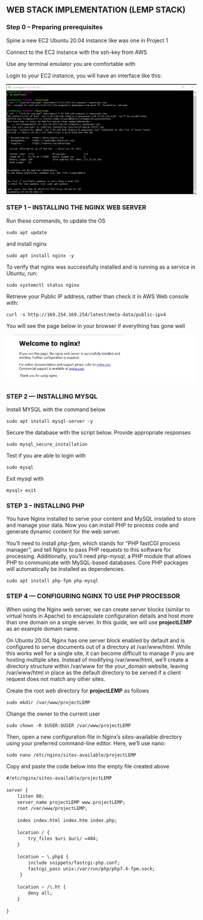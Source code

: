 ## **WEB STACK IMPLEMENTATION (LEMP STACK)** ##

### **Step 0 – Preparing prerequisites** ###

Spine a new EC2 Ubuntu 20.04 instance like was one in Project 1

Connect to the EC2 instance with the ssh-key from AWS

Use any  terminal emulator you are comfortable with

Login to your EC2 instance, you will have an interface like this:

![](lempserver-login.jpg)


### **STEP 1 – INSTALLING THE NGINX WEB SERVER** ###

Run these commands, to update the OS
```
sudo apt update
```
and install nginx
```
sudo apt install nginx -y
```

To verify that nginx was successfully installed and is running as a service in Ubuntu, run:
```
sudo systemctl status nginx
```

Retrieve your Public IP address, rather than check it in AWS Web console with: 
```
curl -s http://169.254.169.254/latest/meta-data/public-ipv4
```
You will see the page below in your browser if everything has gone well

![](nginx-default-page.jpg)


### **STEP 2 — INSTALLING MYSQL** ###

Install MYSQL with the command below
```
sudo apt install mysql-server -y
```

Secure the database with the script below. Provide appropriate responses
```
sudo mysql_secure_installation
```

Test if you are able to login with
```
sudo mysql
```
Exit mysql with
```
mysql> exit
```

### **STEP 3 – INSTALLING PHP** ###

You have Nginx installed to serve your content and MySQL installed to store and manage your data. Now you can install PHP to process code and generate dynamic content for the web server.

You’ll need to install *php-fpm*, which stands for “PHP fastCGI process manager”, and tell Nginx to pass PHP requests to this software for processing. Additionally, you’ll need *php-mysql*, a PHP module that allows PHP to communicate with MySQL-based databases. Core PHP packages will automatically be installed as dependencies.
```
sudo apt install php-fpm php-mysql
```

### **STEP 4 — CONFIGURING NGINX TO USE PHP PROCESSOR** ###

When using the Nginx web server, we can create server blocks (similar to virtual hosts in Apache) to encapsulate configuration details and host more than one domain on a single server. In this guide, we will use **projectLEMP** as an example domain name.

On Ubuntu 20.04, Nginx has one server block enabled by default and is configured to serve documents out of a directory at /var/www/html. While this works well for a single site, it can become difficult to manage if you are hosting multiple sites. Instead of modifying /var/www/html, we’ll create a directory structure within /var/www for the your_domain website, leaving /var/www/html in place as the default directory to be served if a client request does not match any other sites.

Create the root web directory for **projectLEMP** as follows
```
sudo mkdir /var/www/projectLEMP
```

Change the owner to the current user
```
sudo chown -R $USER:$USER /var/www/projectLEMP
```
Then, open a new configuration file in Nginx’s sites-available directory using your preferred command-line editor. Here, we’ll use nano:
```
sudo nano /etc/nginx/sites-available/projectLEMP
```

Copy and paste the code below into the empty file created above
```
#/etc/nginx/sites-available/projectLEMP

server {
    listen 80;
    server_name projectLEMP www.projectLEMP;
    root /var/www/projectLEMP;

    index index.html index.htm index.php;

    location / {
        try_files $uri $uri/ =404;
    }

    location ~ \.php$ {
        include snippets/fastcgi-php.conf;
        fastcgi_pass unix:/var/run/php/php7.4-fpm.sock;
     }

    location ~ /\.ht {
        deny all;
    }

}
```
